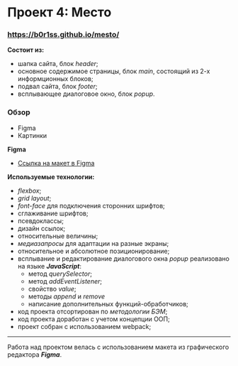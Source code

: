 # Проект 4: Место

### https://b0r1ss.github.io/mesto/

**Состоит из:**

- шапка сайта, блок _header_;
- основное содержимое страницы, блок _main_, состоящий из 2-х информционных блоков;
- подвал сайта, блок _footer_;
- всплывающее диалоговое окно, блок _popup_.


### Обзор

* Figma
* Картинки

**Figma**

* [Ссылка на макет в Figma](https://www.figma.com/file/2cn9N9jSkmxD84oJik7xL7/JavaScript.-Sprint-4?node-id=0%3A1)


**Используемые технологии:**

- _flexbox_;
- _grid layout_;
- _font-face_ для подключения сторонних шрифтов;
- сглаживание шрифтов;
- псевдоклассы;
- дизайн ссылок;
- относительные величины;
- _медиазапросы_ для адаптации на разные экраны;
- относительное и абсолютное позиционирование;
- всплывание и редактирование диалогового окна _popup_ реализовано на языке **_JavaScript_**:
  - метод _querySelector_;
  - метод _addEventListener_;
  - свойство _value_;
  - методы _append_ и _remove_
  - написание дополнительных функций-обработчиков;
- код проекта отсортирован по _методологии БЭМ_;
- код проекта доработан с учетом концепции ООП;
- проект собран с использованием webpack;

---

Работа над проектом велась с использованием макета из графического редактора **_Figma_**.